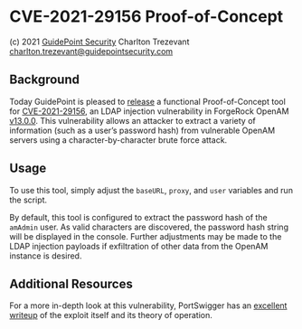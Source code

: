 # CVE-2021-29156 Proof-of-Concept
(c) 2021 [GuidePoint Security](https://www.guidepointsecurity.com/)
Charlton Trezevant [charlton.trezevant@guidepointsecurity.com](mailto:charlton.trezevant@guidepointsecurity.com)

## Background

Today GuidePoint is pleased to [release](https://github.com/guidepointsecurity/CVE-2021-29156) a functional Proof-of-Concept tool for [CVE-2021-29156](https://nvd.nist.gov/vuln/detail/CVE-2021-29156), an LDAP injection vulnerability in ForgeRock OpenAM [v13.0.0](https://github.com/OpenIdentityPlatform/OpenAM/releases/tag/13.0.0). This vulnerability allows an attacker to extract a variety of information (such as a user’s password hash) from vulnerable OpenAM servers using a character-by-character brute force attack.

## Usage

To use this tool, simply adjust the `baseURL`, `proxy`, and `user` variables and run the script.

By default, this tool is configured to extract the password hash of the `amAdmin` user. As valid characters are discovered, the password hash string will be displayed in the console. Further adjustments may be made to the LDAP injection payloads if exfiltration of other data from the OpenAM instance is desired. 

## Additional Resources

For a more in-depth look at this vulnerability, PortSwigger has an [excellent writeup](https://portswigger.net/research/hidden-oauth-attack-vectors) of the exploit itself and its theory of operation.

